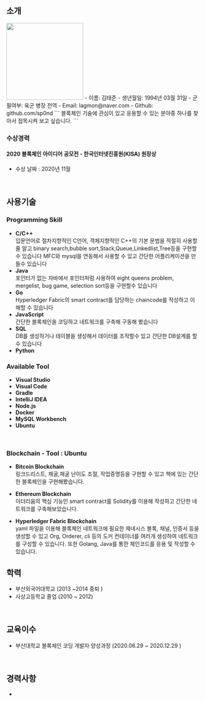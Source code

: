 ## 소개
<img src="https://user-images.githubusercontent.com/67685987/102018486-d9a5eb00-3db0-11eb-9510-9111cbd07a20.jpg" width="200">
- 이름: 김태준
- 생년월일: 1994년 03월 31일
- 군필여부: 육군 병장 전역
- Email: lagmon@naver.com
- Github: github.com/sp0nd
```
블록체인 기술에 관심이 있고 응용할 수 있는 분야중 하나를 찾아서 접목시켜
보고 싶습니다.
```

### 수상경력

#### 2020 블록체인 아이디어 공모전 - 한국인터넷진흥원(KISA) 원장상

- 수상 날짜 : 2020년 11월
<br>

## 사용기술

### Programming Skill

- **C/C++**<br>입문언어로 절차지향적인 C언어, 객체지향적인 C++의 기본 문법을 적절히 사용할 줄 알고  binary search,bubble sort,Stack,Queue,Linkedlist,Tree등을 구현할 수 있습니다
MFC와 mysql을 연동해서 사용할 수 있고 간단한 어플리케이션을 만들수 있습니다
- **Java**<br>포인터가 없는 자바에서 포인터처럼 사용하여 eight queens problem, mergelist, bug game, selection sort등을 구현할수 있습니다
- **Go**<br>Hyperledger Fabric의 smart contract를 담당하는 chaincode를 작성하고 이해할 수 있습니다
- **JavaScript**<br>간단한 블록체인을 코딩하고 네트워크를 구축해 구동해 봤습니다
- **SQL**<br> DB를 생성하거나 테이블을 생성해서 데이터를 조작할수 있고 간단한 DB설계를 할 수 있습니다
- **Python**<br>

### Available Tool

- **Visual Studio**<br>
- **Visual Code**<br>
- **Gradle**<br>
- **IntelliJ IDEA**<br>
- **Node.js**<br>
- **Docker**<br>
- **MySQL Workbench**<br>
- **Ubuntu**<br>

<br>

### Blockchain - Tool : Ubuntu

- **Bitcoin Blockchain**<br>링크드리스트, 채굴,채굴 난이도 조절, 작업증명등을 구현할 수 있고 책에 있는 간단한 블록체인을 구현해봤습니다.

- **Ethereum Blockchain**<br>이더리움의 핵심 기능인 smart contract를 Solidity를 이용해 작성하고 간단한 네트워크를 구축해보았습니다.

- **Hyperledger Fabric Blockchain**<br>yaml 파일을 이용해 블록체인 네트워크에 필요한 제네시스 블록, 채널, 인증서 등을 생성할 수 있고 Org, Orderer, cli 등의 도커 컨테이너를 여러개 생성하여 네트워크를 구성할 수 있습니다. 또한 Golang, Java를 통한 체인코드를 응용 및 작성할 수 있습니다.

## 학력

- 부산외국어대학교 (2013 ~2014 중퇴 )
- 사상고등학교 졸업 (2010 ~ 2012)

<br>

## 교육이수

- 부산대학교 블록체인 코딩 개발자 양성과정 (2020.06.29 ~ 2020.12.29 )
<br>


## 경력사항

- 
<br>
